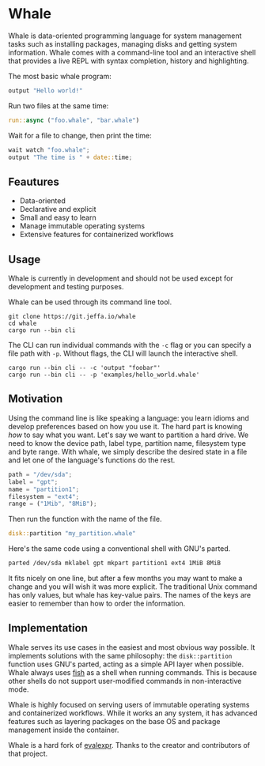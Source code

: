 # Whale

Whale is data-oriented programming language for system management tasks such as
installing packages, managing disks and getting system information. Whale comes
with a command-line tool and an interactive shell that provides a live REPL with
syntax completion, history and highlighting.

The most basic whale program:

```rust
output "Hello world!"
```

Run two files at the same time:

```rust
run::async ("foo.whale", "bar.whale")
```

Wait for a file to change, then print the time:

```rust
wait watch "foo.whale";
output "The time is " + date::time;
```

## Feautures

- Data-oriented
- Declarative and explicit
- Small and easy to learn
- Manage immutable operating systems
- Extensive features for containerized workflows

## Usage

Whale is currently in development and should not be used except for development
and testing purposes.

Whale can be used through its command line tool.

```fish
git clone https://git.jeffa.io/whale
cd whale
cargo run --bin cli  
```

The CLI can run individual commands with the `-c` flag or you can specify a file
path with `-p`. Without flags, the CLI will launch the interactive shell.

```fish
cargo run --bin cli -- -c 'output "foobar"' 
cargo run --bin cli -- -p 'examples/hello_world.whale'
```

## Motivation

Using the command line is like speaking a language: you learn idioms and develop
preferences based on how you use it. The hard part is knowing *how* to say
what you want. Let's say we want to partition a hard drive. We need to know
the device path, label type, partition name, filesystem type and byte range.
With whale, we simply describe the desired state in a file and let one of the
language's functions do the rest.

```rust
path = "/dev/sda";
label = "gpt";
name = "partition1";
filesystem = "ext4";
range = ("1Mib", "8MiB");
```

Then run the function with the name of the file.

```rust
disk::partition "my_partition.whale"
```

Here's the same code using a conventional shell with GNU's parted.

```sh
parted /dev/sda mklabel gpt mkpart partition1 ext4 1MiB 8MiB 
```

It fits nicely on one line, but after a few months you may want to make a change
and you will wish it was more explicit. The traditional Unix command has only
values, but whale has key-value pairs. The names of the keys are easier to
remember than how to order the information.

## Implementation

Whale serves its use cases in the easiest and most obvious way possible. It
implements solutions with the same philosophy: the `disk::partition` function
uses GNU's parted, acting as a simple API layer when possible. Whale always uses
[fish] as a shell when running commands. This is because other shells do not
support user-modified commands in non-interactive mode.

Whale is highly focused on serving users of immutable operating systems and
containerized workflows. While it works an any system, it has advanced features
such as layering packages on the base OS and package management inside the
container.

Whale is a hard fork of [evalexpr]. Thanks to the creator and contributors of
that project.

[evalexpr]: https://github.com/ISibboI/evalexpr
[toolbox]: https://containertoolbx.org
[fish]: https://fishshell.com
